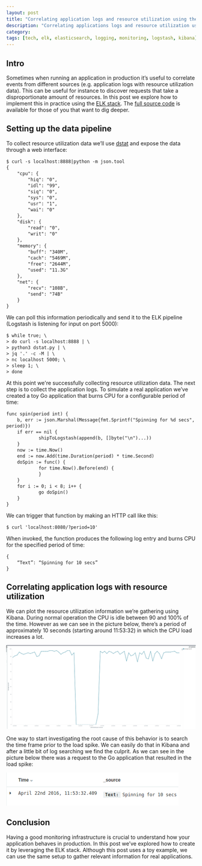 ```yaml
---
layout: post
title: "Correlating application logs and resource utilization using the ELK stack"
description: "Correlating applications logs and resource utilization using the ELK stack"
category: 
tags: [tech, elk, elasticsearch, logging, monitoring, logstash, kibana]
---
```



## Intro
Sometimes when running an application in production it’s useful to correlate events from different sources (e.g. application logs with resource utilization data). This can be useful for instance to discover requests that take a disproportionate amount of resources.
In this post we explore how to implement this in practice using the [ELK stack](https://www.elastic.co/webinars/introduction-elk-stack). The [full source code](http://github.com/jorgemarsal/elkdemo) is available for those of you that want to dig deeper.

## Setting up the data pipeline

To collect resource utilization data we’ll use [dstat](http://dag.wiee.rs/home-made/dstat/) and expose the data through a web interface:

    $ curl -s localhost:8888|python -m json.tool
    {
        "cpu": {
            "hiq": "0",
            "idl": "99",
            "siq": "0",
            "sys": "0",
            "usr": "1",
            "wai": "0"
        },
        "disk": {
            "read": "0",
            "writ": "0"
        },
        "memory": {
            "buff": "340M",
            "cach": "5469M",
            "free": "2644M",
            "used": "11.3G"
        },
        "net": {
            "recv": "108B",
            "send": "74B"
        }
    }

We can poll this information periodically and send it to the ELK pipeline (Logstash is listening for input on port 5000):

    $ while true; \
    > do curl -s localhost:8888 | \
    > python3 dstat.py | \
    > jq '.' -c -M | \
    > nc localhost 5000; \
    > sleep 1; \
    > done

At this point we're successfully collecting resource utilization data. The next step is to collect the application logs. To simulate a real application we’ve created a toy Go application that burns CPU for a configurable period of time:

    func spin(period int) {
        b, err := json.Marshal(Message{fmt.Sprintf("Spinning for %d secs", period)})
        if err == nil {
                shipToLogstash(append(b, []byte("\n")...))
        }
        now := time.Now()
        end := now.Add(time.Duration(period) * time.Second)
        doSpin := func() {
                for time.Now().Before(end) {
                }
        }
        for i := 0; i < 8; i++ {
                go doSpin()
        }
    }

We can trigger that function by making an HTTP call like this:

    $ curl 'localhost:8080/?period=10'

When invoked, the function produces the following log entry and burns CPU for the specified period of time:

    {
        “Text”: “Spinning for 10 secs”
    }


## Correlating application logs with resource utilization
We can plot the resource utilization information we’re gathering using Kibana. During normal operation the CPU is idle between 90 and 100% of the time. However as we can see in the picture below, there’s a period of approximately 10 seconds (starting around 11:53:32) in which the CPU load increases a lot.

![CPU load](/assets/elk/cpuload.png)

One way to start investigating the root cause of this behavior is to search the time frame prior to the load spike. We can easily do that in Kibana and after a little bit of log searching we find the culprit. As we can see in the picture below there was a request to the Go application that resulted in the load spike:

![Log entry](/assets/elk/log2.png)

## Conclusion
Having a good monitoring infrastructure is crucial to understand how your application behaves in production. In this post we’ve explored how to create it by leveraging the ELK stack. Although this post uses a toy example, we can use the same setup to gather relevant information for real applications.

